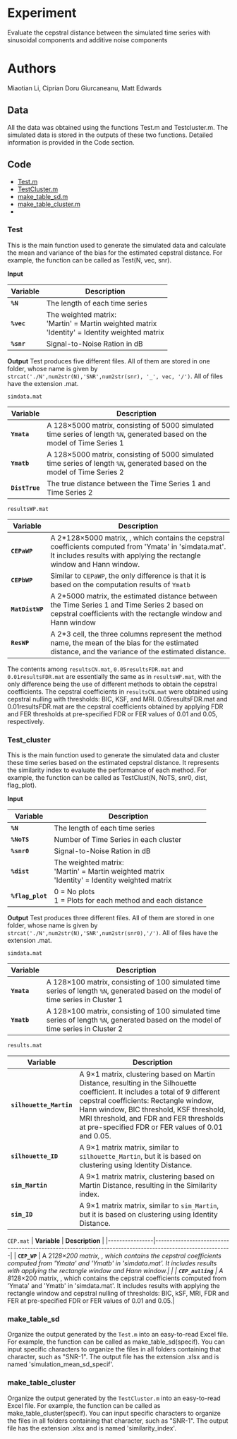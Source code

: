 # Experiment
Evaluate the cepstral distance between the simulated time series with sinusoidal components and additive noise components

# Authors
Miaotian Li, Ciprian Doru Giurcaneanu, Matt Edwards

## Data
All the data was obtained using the functions Test.m and Testcluster.m. The simulated data is stored in the outputs of these two functions. Detailed information is provided in the Code section.


## Code
- [Test.m](#Test)
- [TestCluster.m](#Test_cluster)
- [make_table_sd.m](#make_table_sd)
- [make_table_cluster.m](#make_table_cluster)
- 

### Test
This is the main function used to generate the simulated data and calculate the mean and variance of the bias for the estimated cepstral distance. For example, the function can be called as Test(N, vec, snr).

**Input**

| **Variable**   | **Description**                                                                                         |
|----------------|---------------------------------------------------------------------------------------------------------|
| **`%N`**    | The length of each time series                                                              |
| **`%vec`** | The weighted matrix:<br> 'Martin' = Martin weighted matrix<br> 'Identity' = Identity weighted matrix |
| **`%snr`**   | Signal-to-Noise Ration in dB                                                        |

**Output**
Test produces five different files. All of them are stored in one folder, whose name is given by `strcat('./N',num2str(N),'SNR',num2str(snr), '_', vec, '/')`. All of files have the extension .mat. 

`simdata.mat`

| **Variable**   | **Description**                                                                                         |
|----------------|---------------------------------------------------------------------------------------------------------|
| **`Ymata`**    | A 128×5000 matrix, consisting of 5000 simulated time series of length `%N`, generated based on the model of Time Series 1|                                                              |
| **`Ymatb`**    | A 128×5000 matrix, consisting of 5000 simulated time series of length `%N`, generated based on the model of Time Series 2|    
| **`DistTrue`** | The true distance between the Time Series 1 and Time Series 2   |

`resultsWP.mat`

| **Variable**   | **Description**                                                                                         |
|----------------|---------------------------------------------------------------------------------------------------------|
| **`CEPaWP`**    | A 2*128×5000 matrix, , which contains the cepstral coefficients computed from 'Ymata' in 'simdata.mat'. It includes results with applying the rectangle window and Hann window.|                                                              |
| **`CEPbWP`**    | Similar to `CEPaWP`, the only difference is that it is based on the computation results of `Ymatb`|    
| **`MatDistWP`** | A 2*5000 matrix, the estimated distance between the Time Series 1 and Time Series 2 based on cepstral coefficients with the rectangle window and Hann window |
| **`ResWP`** | A 2*3 cell, the three columns represent the method name, the mean of the bias for the estimated distance, and the variance of the estimated distance.|

 The contents among `resultsCN.mat`, `0.05resultsFDR.mat` and `0.01resultsFDR.mat` are essentially the same as in `resultsWP.mat`, with the only difference being the use of different methods to obtain the cepstral coefficients. The cepstral coefficients in `resultsCN.mat` were obtained using cepstral nulling with thresholds: BIC, KSF, and MRI. 0.05resultsFDR.mat and 0.01resultsFDR.mat are the cepstral coefficients obtained by applying FDR and FER thresholds at pre-specified FDR or FER values of 0.01 and 0.05, respectively.

### Test_cluster

This is the main function used to generate the simulated data and cluster these time series based on the estimated cepstral distance. It represents the similarity index to evaluate the performance of each method. For example, the function can be called as TestClust(N, NoTS, snr0, dist, flag_plot).

**Input**

| **Variable**   | **Description**                                                                                         |
|----------------|---------------------------------------------------------------------------------------------------------|
| **`%N`**    | The length of each time series                                                              |
| **`%NoTS`** | Number of Time Series in each cluster |
| **`%snr0`**   | Signal-to-Noise Ration in dB                                                        |
| **`%dist`**   | The weighted matrix:<br> 'Martin' = Martin weighted matrix<br> 'Identity' = Identity weighted matrix |
| **`%flag_plot`**   | 0 = No plots<br> 1 = Plots for each method and each distance |

**Output**
Test produces three different files. All of them are stored in one folder, whose name is given by `strcat('./N',num2str(N),'SNR',num2str(snr0),'/')`. All of files have the extension .mat. 

`simdata.mat`

| **Variable**   | **Description**                                                                                         |
|----------------|---------------------------------------------------------------------------------------------------------|
| **`Ymata`**    | A 128×100 matrix, consisting of 100 simulated time series of length `%N`, generated based on the model of time series in Cluster 1|                                                              |
| **`Ymatb`**    | A 128×100 matrix, consisting of 100 simulated time series of length `%N`, generated based on the model of time series in Cluster 2|    

`results.mat`

| **Variable**   | **Description**                                                                                         |
|----------------|---------------------------------------------------------------------------------------------------------|
| **`silhouette_Martin`**    | A 9×1 matrix, clustering based on Martin Distance, resulting in the Silhouette coefficient. It includes a total of 9 different cepstral coefficients: Rectangle window, Hann window, BIC threshold, KSF threshold, MRI threshold, and FDR and FER thresholds at pre-specified FDR or FER values of 0.01 and 0.05.|                                                              |
| **`silhouette_ID`**    | A 9×1 matrix matrix, similar to `silhouette_Martin`, but it is based on clustering using Identity Distance.|    
| **`sim_Martin`**    | A 9×1 matrix matrix, clustering based on Martin Distance, resulting in the Similarity index.|    
| **`sim_ID`**    | A 9×1 matrix matrix, similar to `sim_Martin`, but it is based on clustering using Identity Distance.|  

`CEP.mat`
| **Variable**   | **Description**                                                                                         |
|----------------|---------------------------------------------------------------------------------------------------------|
| **`CEP_WP`**    | A 2*128×200 matrix, , which contains the cepstral coefficients computed from 'Ymata' and 'Ymatb' in 'simdata.mat'. It includes results with applying the rectangle window and Hann window.|                                                              |
| **`CEP_nulling`**    | A 8*128×200 matrix, , which contains the cepstral coefficients computed from 'Ymata' and 'Ymatb' in 'simdata.mat'. It includes results with applying the rectangle window and cepstral nulling of thresholds: BIC, kSF, MRI, FDR and FER at pre-specified FDR or FER values of 0.01 and 0.05.|    

### make_table_sd

Organize the output generated by the `Test.m` into an easy-to-read Excel file. For example, the function can be called as make_table_sd(specif). You can input specific characters to organize the files in all folders containing that character, such as "SNR-1". The output file has the extension .xlsx and is named 'simulation_mean_sd_specif'.

### make_table_cluster

Organize the output generated by the `TestCluster.m` into an easy-to-read Excel file. For example, the function can be called as make_table_cluster(specif). You can input specific characters to organize the files in all folders containing that character, such as "SNR-1". The output file has the extension .xlsx and is named 'similarity_index'.

